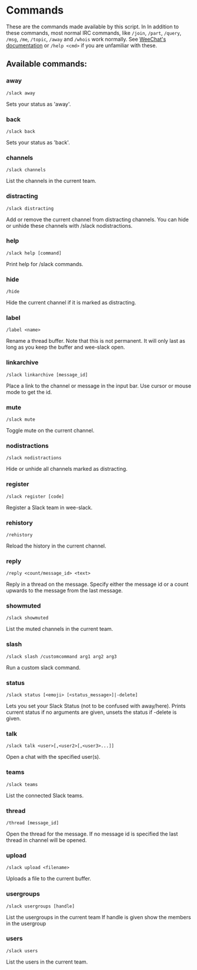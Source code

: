 # Commands

These are the commands made available by this script. In In addition to
these commands, most normal IRC commands, like `/join`, `/part`,
`/query`, `/msg`, `/me`, `/topic`, `/away` and `/whois` work normally.
See [WeeChat's
documentation](https://weechat.org/files/doc/stable/weechat_user.en.html)
or `/help <cmd>` if you are unfamiliar with these.

## Available commands:

### away

```
/slack away
```

Sets your status as 'away'.

### back

```
/slack back
```

Sets your status as 'back'.

### channels

```
/slack channels
```

List the channels in the current team.

### distracting

```
/slack distracting
```

Add or remove the current channel from distracting channels. You can hide
or unhide these channels with /slack nodistractions.

### help

```
/slack help [command]
```

Print help for /slack commands.

### hide

```
/hide
```

Hide the current channel if it is marked as distracting.

### label

```
/label <name>
```

Rename a thread buffer. Note that this is not permanent. It will only last
as long as you keep the buffer and wee-slack open.

### linkarchive

```
/slack linkarchive [message_id]
```

Place a link to the channel or message in the input bar.
Use cursor or mouse mode to get the id.

### mute

```
/slack mute
```

Toggle mute on the current channel.

### nodistractions

```
/slack nodistractions
```

Hide or unhide all channels marked as distracting.

### register

```
/slack register [code]
```

Register a Slack team in wee-slack.

### rehistory

```
/rehistory
```

Reload the history in the current channel.

### reply

```
/reply <count/message_id> <text>
```

Reply in a thread on the message. Specify either the message id
or a count upwards to the message from the last message.

### showmuted

```
/slack showmuted
```

List the muted channels in the current team.

### slash

```
/slack slash /customcommand arg1 arg2 arg3
```

Run a custom slack command.

### status

```
/slack status [<emoji> [<status_message>]|-delete]
```

Lets you set your Slack Status (not to be confused with away/here).
Prints current status if no arguments are given, unsets the status if -delete is given.

### talk

```
/slack talk <user>[,<user2>[,<user3>...]]
```

Open a chat with the specified user(s).

### teams

```
/slack teams
```

List the connected Slack teams.

### thread

```
/thread [message_id]
```

Open the thread for the message.
If no message id is specified the last thread in channel will be opened.

### upload

```
/slack upload <filename>
```

Uploads a file to the current buffer.

### usergroups

```
/slack usergroups [handle]
```

List the usergroups in the current team
If handle is given show the members in the usergroup

### users

```
/slack users
```

List the users in the current team.

